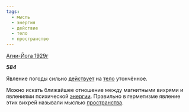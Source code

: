 ```yaml
---
tags:
  - мысль
  - энергия
  - действие
  - тело
  - пространство
---
```

[Агни-Йога 1929г](https://127.0.0.1:4002/agni/1929)

___584___

Явление погоды сильно [действует](../../../tags/#действие) на [тело](../../../tags/#тело) утончённое.   

Можно искать ближайшее отношение между магнитными вихрями и явлениями психической [энергии](../../../tags/#энергия). Правильно в герметизме явление этих вихрей называли мыслью [пространства](../../../tags/#пространство).